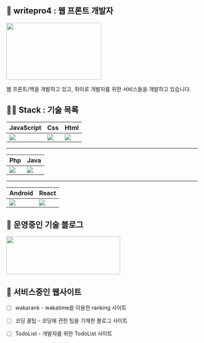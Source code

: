 ## 📸 writepro4 : 웹 프론트 개발자 

 
<img src="https://user-images.githubusercontent.com/45548926/87241018-bb327100-c459-11ea-9cd5-ca8f36942d4e.gif" width="250" height="150" /> 

웹 프론트/백을 개발하고 있고, 취미로 개발자를 위한 서비스들을 개발하고 있습니다.

## 👨‍💻 Stack : 기술 목록

| JavaScript | Css | Html |
| ------ | ----------- | ----- |
| <img src="https://img.icons8.com/dusk/100/000000/javascript-logo.png"/> | <img src="https://img.icons8.com/dusk/100/000000/3.png"/> | <img src="https://img.icons8.com/dusk/100/000000/html-5.png"/> |

---

| Php | Java |
| ------ | ----------- | 
| <img src="https://img.icons8.com/dusk/100/000000/php-logo.png"/> | <img src="https://img.icons8.com/dusk/100/000000/java-coffee-cup-logo.png"/> | 

---

| Android | React |
| ------ | -------- |
| <img src="https://img.icons8.com/clouds/100/000000/android-os.png"/> | <img src="https://img.icons8.com/clouds/100/000000/react.png"/> |

 


## 👻 운영중인 기술 블로그

<a href="https://gaebal4.tistory.com/">
<img src="https://user-images.githubusercontent.com/45548926/87373446-aaead500-c5c4-11ea-989c-c51dccf8966f.png" width="300" height="100" />
</a>

## 🎉 서비스중인 웹사이트 


- [ ] wakarank - wakatime을 이용한 ranking 사이트 
- [ ] 코딩 꿀팁 - 코딩에 관한 팁을 기재한 블로그 사이트
- [ ] TodoList - 개발자를 위한 TodoList 사이트




